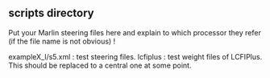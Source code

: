 ## scripts directory


Put your Marlin steering files here and explain to which processor they refer (if the file name is not obvious) !

exampleX_l/s5.xml : test steering files.
lcfiplus : test weight files of LCFIPlus. This should be replaced to a central one at some point.
